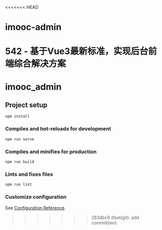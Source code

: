 <<<<<<< HEAD
# imooc-admin
542 - 基于Vue3最新标准，实现后台前端综合解决方案
=======
# imooc_admin

## Project setup
```
npm install
```

### Compiles and hot-reloads for development
```
npm run serve
```

### Compiles and minifies for production
```
npm run build
```

### Lints and fixes files
```
npm run lint
```

### Customize configuration
See [Configuration Reference](https://cli.vuejs.org/config/).
>>>>>>> 283dbc6 (feat(git): add commitizen)
